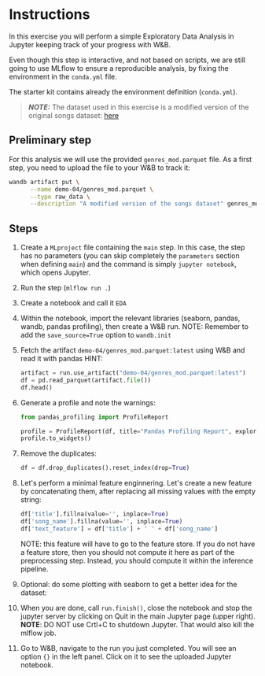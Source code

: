 # Instructions
In this exercise you will perform a simple Exploratory Data Analysis in Jupyter keeping track
of your progress with W&B.

Even though this step is interactive, and not based on scripts, we are still going to use MLflow
to ensure a reproducible analysis, by fixing the environment in the ``conda.yml`` file.

The starter kit contains already the environment definition (``conda.yml``).

> **_NOTE:_**  The dataset used in this exercise is a modified version of the original
> songs dataset: [here](https://www.kaggle.com/mrmorj/dataset-of-songs-in-spotify)

## Preliminary step
For this analysis we will use the provided ``genres_mod.parquet`` file. As a first step,
you need to upload the file to your W&B to track it:

```bash
wandb artifact put \
      --name demo-04/genres_mod.parquet \
      --type raw_data \
      --description "A modified version of the songs dataset" genres_mod.parquet
```

## Steps

1. Create a ``MLproject`` file containing the ``main`` step. In this case, the step has no 
   parameters (you can skip completely the ``parameters`` section when defining ``main``) and
   the command is simply ``jupyter notebook``, which opens Jupyter.

2. Run the step (``mlflow run .``)
   
3. Create a notebook and call it ``EDA``
   
4. Within the notebook, import the relevant libraries (seaborn, pandas, wandb, pandas profiling), 
   then create a W&B run.
   NOTE: Remember to add the ``save_source=True`` option to ``wandb.init``
   
5. Fetch the artifact ``demo-04/genres_mod.parquet:latest`` using W&B and read it with pandas
   HINT: 
   ```python
   artifact = run.use_artifact("demo-04/genres_mod.parquet:latest")
   df = pd.read_parquet(artifact.file())
   df.head()
   ```
   
6. Generate a profile and note the warnings:
   ```python
   from pandas_profiling import ProfileReport
   
   profile = ProfileReport(df, title="Pandas Profiling Report", explorative=True)
   profile.to_widgets()
   ```

7. Remove the duplicates:
   ```python
   df = df.drop_duplicates().reset_index(drop=True)
   ```
8. Let's perform a minimal feature enginnering. Let's create a new feature by concatenating
   them, after replacing all missing values with the empty string:
   ```python
   df['title'].fillna(value='', inplace=True)
   df['song_name'].fillna(value='', inplace=True)
   df['text_feature'] = df['title'] + ' ' + df['song_name']
   ```
   NOTE: this feature will have to go to the feature store. If you do not have a feature
   store, then you should not compute it here as part of the preprocessing step. Instead,
   you should compute it within the inference pipeline.

8. Optional: do some plotting with seaborn to get a better idea for the dataset:
   
7. When you are done, call ``run.finish()``, close the notebook and stop the jupyter 
   server by clicking on Quit in the main Jupyter page (upper right).
   **NOTE**: DO NOT use Crtl+C to shutdown Jupyter. That would also kill the mlflow job. 

8. Go to W&B, navigate to the run you just completed. You will see an option `{}` in the left
   panel. Click on it to see the uploaded Jupyter notebook.
   
